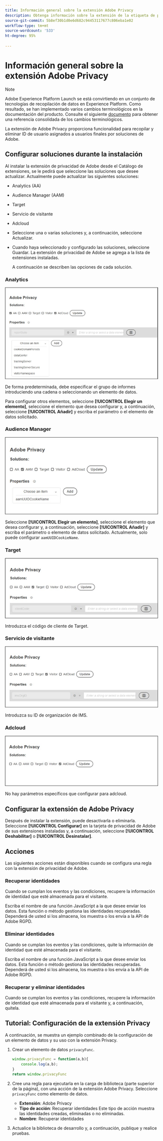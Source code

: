 ```yaml
---
title: Información general sobre la extensión Adobe Privacy
description: Obtenga información sobre la extensión de la etiqueta de privacidad de Adobe en Adobe Experience Platform.
source-git-commit: 5b8ef30b1d0e6d682c94453117677c806eba1e02
workflow-type: tm+mt
source-wordcount: '533'
ht-degree: 95%

---
```


# Información general sobre la extensión Adobe Privacy

>[!NOTE]
>
>Adobe Experience Platform Launch se está convirtiendo en un conjunto de tecnologías de recopilación de datos en Experience Platform. Como resultado, se han implementado varios cambios terminológicos en la documentación del producto. Consulte el siguiente [documento](../../../term-updates.md) para obtener una referencia consolidada de los cambios terminológicos.

La extensión de Adobe Privacy proporciona funcionalidad para recopilar y eliminar ID de usuario asignados a usuarios finales por soluciones de Adobe.

## Configurar soluciones durante la instalación

Al instalar la extensión de privacidad de Adobe desde el Catálogo de extensiones, se le pedirá que seleccione las soluciones que desee actualizar. Actualmente puede actualizar las siguientes soluciones:

* Analytics (AA)
* Audience Manager (AAM)
* Target
* Servicio de visitante
* Adcloud
* Seleccione una o varias soluciones y, a continuación, seleccione Actualizar.
* Cuando haya seleccionado y configurado las soluciones, seleccione Guardar. La extensión de privacidad de Adobe se agrega a la lista de extensiones instaladas.

   A continuación se describen las opciones de cada solución.

### Analytics

![](../../../images/ext-privacy-aa.jpg)

De forma predeterminada, debe especificar el grupo de informes introduciendo una cadena o seleccionando un elemento de datos.

Para configurar otros elementos, seleccione **[!UICONTROL Elegir un elemento]**, seleccione el elemento que desea configurar y, a continuación, seleccione **[!UICONTROL Añadir]** y escriba el parámetro o el elemento de datos solicitado.

### Audience Manager

![](../../../images/ext-privacy-aam.jpg)

Seleccione **[!UICONTROL Elegir un elemento]**, seleccione el elemento que desea configurar y, a continuación, seleccione **[!UICONTROL Añadir]** y escriba el parámetro o elemento de datos solicitado. Actualmente, solo puede configurar `aamUUIDCookieName`.

### Target

![](../../../images/ext-privacy-target.jpg)

Introduzca el código de cliente de Target.

### Servicio de visitante

![](../../../images/ext-privacy-visitor.jpg)

Introduzca su ID de organización de IMS.

### Adcloud

![](../../../images/ext-privacy-adcloud.jpg)

No hay parámetros específicos que configurar para adcloud.

## Configurar la extensión de Adobe Privacy

Después de instalar la extensión, puede desactivarla o eliminarla. Seleccione **[!UICONTROL Configurar]** en la tarjeta de privacidad de Adobe de sus extensiones instaladas y, a continuación, seleccione **[!UICONTROL Deshabilitar]** o **[!UICONTROL Desinstalar]**.

## Acciones

Las siguientes acciones están disponibles cuando se configura una regla con la extensión de privacidad de Adobe.

### Recuperar identidades

Cuando se cumplan los eventos y las condiciones, recupere la información de identidad que esté almacenada para el visitante.

Escriba el nombre de una función JavaScript a la que desee enviar los datos. Esta función o método gestiona las identidades recuperadas. Dependerá de usted si los almacena, los muestra o los envía a la API de Adobe RGPD.

### Eliminar identidades

Cuando se cumplan los eventos y las condiciones, quite la información de identidad que esté almacenada para el visitante.

Escriba el nombre de una función JavaScript a la que desee enviar los datos. Esta función o método gestiona las identidades recuperadas. Dependerá de usted si los almacena, los muestra o los envía a la API de Adobe RGPD.

### Recuperar y eliminar identidades

Cuando se cumplan los eventos y las condiciones, recupere la información de identidad que esté almacenada para el visitante y, a continuación, quítela.

## Tutorial: Configuración de la extensión Privacy

A continuación, se muestra un ejemplo combinado de la configuración de un elemento de datos y su uso con la extensión Privacy.

1. Crear un elemento de datos `privacyFunc`.

   ```JavaScript
   window.privacyFunc = function(a,b){
       console.log(a,b);
   }
   return window.privacyFunc
   ```

1. Cree una regla para ejecutarla en la carga de biblioteca (parte superior de la página), con una acción de la extensión Adobe Privacy. Seleccione `privacyFunc` como elemento de datos.

   * **Extensión**: Adobe Privacy
   * **Tipo de acción**: Recuperar identidades
Este tipo de acción muestra las identidades creadas, eliminadas o no eliminadas.
   * **Nombre**: Recuperar identidades

1. Actualice la biblioteca de desarrollo y, a continuación, publique y realice pruebas.
